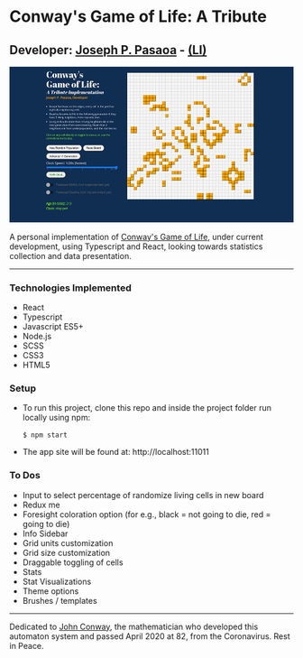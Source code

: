 # Conway's Game of Life: A Tribute

## Developer: [Joseph P. Pasaoa](https://github.com/joseph-p-pasaoa) - [(LI)](https://www.linkedin.com/in/josephpasaoa)

![screenshot](./static/20-0803-screencap.png)

A personal implementation of [Conway's Game of Life](https://en.wikipedia.org/wiki/Conway%27s_Game_of_Life), under current development, using Typescript and React, looking towards statistics collection and data presentation.

---

### Technologies Implemented
+ React
+ Typescript
+ Javascript ES5+
+ Node.js
+ SCSS
+ CSS3
+ HTML5

### Setup
+ To run this project, clone this repo and inside the project folder run locally using npm:
  ```
  $ npm start
  ```
+ The app site will be found at: http://localhost:11011

### To Dos
- Input to select percentage of randomize living cells in new board
- Redux me
- Foresight coloration option (for e.g., black = not going to die, red = going to die)
- Info Sidebar
- Grid units customization
- Grid size customization
- Draggable toggling of cells
- Stats <!-- alive, deaths, births, etc. -->
- Stat Visualizations
- Theme options
- Brushes / templates

---

Dedicated to [John Conway](https://arstechnica.com/science/2020/04/john-conway-inventor-of-the-game-of-life-has-died-of-covid-19/), the mathematician who developed this automaton system and passed April 2020 at 82, from the Coronavirus. Rest in Peace.
